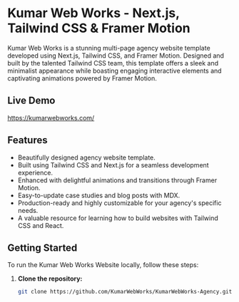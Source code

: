 # Kumar Web Works - Next.js, Tailwind CSS & Framer Motion



Kumar Web Works is a stunning multi-page agency website template developed using Next.js, Tailwind CSS, and Framer Motion. Designed and built by the talented Tailwind CSS team, this template offers a sleek and minimalist appearance while boasting engaging interactive elements and captivating animations powered by Framer Motion.


## Live Demo
 https://kumarwebworks.com/

## Features

- Beautifully designed agency website template.
- Built using Tailwind CSS and Next.js for a seamless development experience.
- Enhanced with delightful animations and transitions through Framer Motion.
- Easy-to-update case studies and blog posts with MDX.
- Production-ready and highly customizable for your agency's specific needs.
- A valuable resource for learning how to build websites with Tailwind CSS and React.

## Getting Started

To run the Kumar Web Works Website locally, follow these steps:

1. **Clone the repository:**

   ```bash
   git clone https://github.com/KumarWebWorks/KumarWebWorks-Agency.git
   ```
